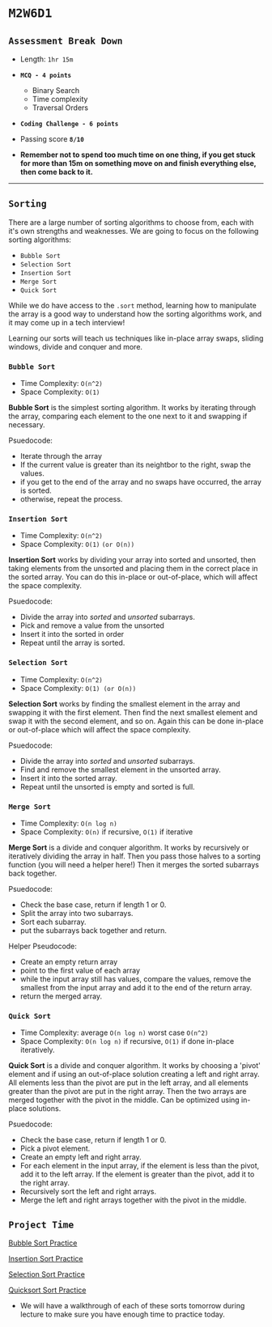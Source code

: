 # `M2W6D1`

## `Assessment Break Down`

- Length: `1hr 15m`
- **`MCQ - 4 points`**
  - Binary Search
  - Time complexity
  - Traversal Orders
- **`Coding Challenge - 6 points`**

- Passing score **`8/10`**

- **Remember not to spend too much time on one thing, if you get stuck for more than 15m on something move on and finish everything else, then come back to it.**

---

## `Sorting`

There are a large number of sorting algorithms to choose from, each with it's own strengths and weaknesses. We are going to focus on the following sorting algorithms:

- `Bubble Sort`
- `Selection Sort`
- `Insertion Sort`
- `Merge Sort`
- `Quick Sort`

While we do have access to the `.sort` method, learning how to manipulate the array is a good way to understand how the sorting algorithms work, and it may come up in a tech interview!

Learning our sorts will teach us techniques like in-place array swaps, sliding windows, divide and conquer and more.

### `Bubble Sort`

- Time Complexity: `O(n^2)`
- Space Complexity: `O(1)`

**Bubble Sort** is the simplest sorting algorithm. It works by iterating through the array, comparing each element to the one next to it and swapping if necessary.

Psuedocode:

- Iterate through the array
- If the current value is greater than its neightbor to the right, swap the values.
- if you get to the end of the array and no swaps have occurred, the array is sorted.
- otherwise, repeat the process.

### `Insertion Sort`

- Time Complexity: `O(n^2)`
- Space Complexity: `O(1)` `(or O(n))`

**Insertion Sort** works by dividing your array into sorted and unsorted, then taking elements from the unsorted and placing them in the correct place in the sorted array. You can do this in-place or out-of-place, which will affect the space complexity.

Psuedocode:

- Divide the array into *sorted* and *unsorted* subarrays.
- Pick and remove a value from the unsorted
- Insert it into the sorted in order
- Repeat until the array is sorted.

### `Selection Sort`

- Time Complexity: `O(n^2)`
- Space Complexity: `O(1) (or O(n))`

**Selection Sort** works by finding the smallest element in the array and swapping it with the first element. Then find the next smallest element and swap it with the second element, and so on. Again this can be done in-place or out-of-place which will affect the space complexity.

Psuedocode:

- Divide the array into *sorted* and *unsorted* subarrays.
- Find and remove the smallest element in the unsorted array.
- Insert it into the sorted array.
- Repeat until the unsorted is empty and sorted is full.

### `Merge Sort`

- Time Complexity: `O(n log n)`
- Space Complexity: `O(n)` if recursive, `O(1)` if iterative

**Merge Sort** is a divide and conquer algorithm. It works by recursively or iteratively dividing the array in half. Then you pass those halves to a sorting function (you will need a helper here!) Then it merges the sorted subarrays back together.

Psuedocode:

- Check the base case, return if length 1 or 0.
- Split the array into two subarrays.
- Sort each subarray.
- put the subarrays back together and return.

Helper Pseudocode:

- Create an empty return array
- point to the first value of each array
- while the input array still has values, compare the values, remove the smallest from the input array and add it to the end of the return array.
- return the merged array.

### `Quick Sort`

- Time Complexity: average `O(n log n)` worst case `O(n^2)`
- Space Complexity: `O(n log n)` if recursive, `O(1)` if done in-place iteratively.

**Quick Sort** is a divide and conquer algorithm. It works by choosing a 'pivot' element and if using an out-of-place solution creating a left and right array. All elements less than the pivot are put in the left array, and all elements greater than the pivot are put in the right array. Then the two arrays are merged together with the pivot in the middle. Can be optimized using in-place solutions.

Psuedocode:

- Check the base case, return if length 1 or 0.
- Pick a pivot element.
- Create an empty left and right array.
- For each element in the input array, if the element is less than the pivot, add it to the left array. If the element is greater than the pivot, add it to the right array.
- Recursively sort the left and right arrays.
- Merge the left and right arrays together with the pivot in the middle.

## `Project Time`

[Bubble Sort Practice](https://open.appacademy.io/learn/js-py---pt-may-2022-online/week-12---sorts-and-graphs/bubble-sort-practice)

[Insertion Sort Practice](https://open.appacademy.io/learn/js-py---pt-may-2022-online/week-12---sorts-and-graphs/insertion-sort-practice)

[Selection Sort Practice](https://open.appacademy.io/learn/js-py---pt-may-2022-online/week-12---sorts-and-graphs/selection-sort-practice)

[Quicksort Sort Practice](https://open.appacademy.io/learn/js-py---pt-may-2022-online/week-12---sorts-and-graphs/https://open.appacademy.io/learn/js-py---pt-may-2022-online/week-12---sorts-and-graphs/quicksort-practice-practice)

- We will have a walkthrough of each of these sorts tomorrow during lecture to make sure you have enough time to practice today.
